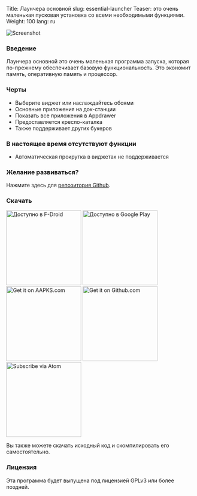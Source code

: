 Title: Лаунчера основной
slug: essential-launcher
Teaser: это очень маленькая пусковая установка со всеми необходимыми функциями.
Weight: 100
lang: ru

![Screenshot]({filename}/images/essential-launcher/handset1.png)

### Введение

Лаунчера основной это очень маленькая программа запуска, которая по-прежнему обеспечивает базовую функциональность. Это экономит память, оперативную память и процессор.

### Черты

- Выберите виджет или наслаждайтесь обоями
- Основные приложения на док-станции
- Показать все приложения в Appdrawer
- Предоставляется кресло-каталка
- Также поддерживает других букеров

### В настоящее время отсутствуют функции

- Автоматическая прокрутка в виджетах не поддерживается

### Желание развиваться?

Нажмите здесь для [репозитория Github](https://github.com/clemensbartz/essential-launcher).

### Скачать

<a href="https://f-droid.org/app/de.clemensbartz.android.launcher"><img src="https://fdroid.gitlab.io/artwork/badge/get-it-on-ru.png" alt="Доступно в F-Droid" width="200em"></a>
<a href='https://play.google.com/store/apps/details?id=de.clemensbartz.android.launcher&pcampaignid=MKT-Other-global-all-co-prtnr-py-PartBadge-Mar2515-1'><img alt='Доступно в Google Play' width="200px" src='https://play.google.com/intl/en_us/badges/images/generic/ru_badge_web_generic.png'/></a>
<a href="https://aapks.com/apk/essential-launcher/"><img src="https://aapks.com/get.png" alt="Get it on AAPKS.com" width="200em"/></a>
<a href="https://github.com/clemensbartz/essential-launcher/releases/latest"><img src="https://raw.githubusercontent.com/clemensbartz/essential-launcher/release/v2.0/promo/graphics/en/get-github.png" alt="Get it on Github.com" width="200em"/></a>
<a href="https://github.com/clemensbartz/essential-launcher/releases.atom"><img src="https://raw.githubusercontent.com/clemensbartz/essential-launcher/release/v2.0/promo/graphics/en/subscribe-atom.png" alt="Subscribe via Atom" width="200em"/></a>

Вы также можете скачать исходный код и скомпилировать его самостоятельно.

### Лицензия

Эта программа будет выпущена под лицензией GPLv3 или более поздней.
